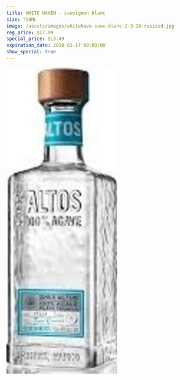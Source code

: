 ```yaml
---
title: WHITE HAVEN - sauvignon blanc
size: 750ML
image: /assets/images/whitehave-sauv-blanc-2-3-16-resized.jpg
reg_price: $17.99
special_price: $13.49
expiration_date: 2018-01-17 00:00:00
show_special: true
---
```



![](/assets/images/versions/olmeca-2-1---x----288-800x---.jpg)
